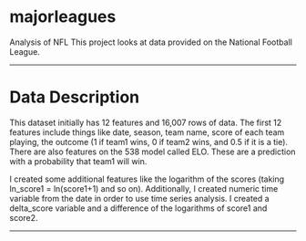 # majorleagues
Analysis of NFL
This project looks at data provided on the National Football League.
______________________________________________________________________________________

# Data Description
This dataset initially has 12 features and 16,007 rows of data. The first 12 features include things like date, season, team name, score of each team playing, the outcome (1 if team1 wins, 0 if team2 wins, and 0.5 if it is a tie). There are also features on the 538 model called ELO. These are a prediction with a probability that team1 will win. 

I created some additional features like the logarithm of the scores (taking ln_score1 = ln(score1+1) and so on). Additionally, I created numeric time variable from the date in order to use time series analysis. I created a delta_score variable and a difference of the logarithms of score1 and score2. 

______________________________________________________________________________________


